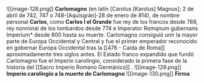 ![[image-128.png]]
**Carlomagno** (en latín [Carolus [Karolus] Magnus]; 2 de abril de 742, 747 o 748-[Aquisgrán]-28 de enero de 814), de nombre personal **Carlos**, como **Carlos I el Grande** fue rey de los francos desde 768, rey nonminal de los lombardos desde 774 e Imperator Romqnum gubernans Imperium* desde 800 hasta su muerte. Carlomagno consiguió unir la mayor parte de Europa Occidental y Central y fue el primer emperador reconocido en gobernar Europa Occidental tras la [[476 - Caída de Roma]] aproximadamente tres siglos antes.  El Estado franco expandido que fundó Carlomagno fue el Imperio carolingio, considerado la primera fase de la historia del [[Sacro Imperio Romano Germánico]] . 
![[image-129.png]]
**Imperio carolingio a la muerte de Carlomagno**
![[image-130.png]]
**Firma** 
